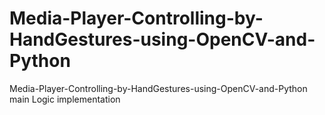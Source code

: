 # Media-Player-Controlling-by-HandGestures-using-OpenCV-and-Python
Media-Player-Controlling-by-HandGestures-using-OpenCV-and-Python main Logic implementation
